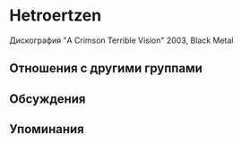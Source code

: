 # Hetroertzen

Дискография
"A Crimson Terrible Vision" 2003, Black Metal

## Отношения с другими группами


## Обсуждения


## Упоминания

